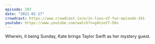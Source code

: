 ```yaml
---
episode: 297
date: "2021-01-17"
crowdcast: https://www.crowdcast.io/e/in-lieu-of-fun-episode-191
youtube: https://www.youtube.com/watch?v=g4txotT-56s
---
```

Wherein, it being Sunday, Kate brings Taylor Swift as her mystery guest.
